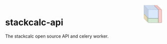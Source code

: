 <img src="https://github.com/stackcalc-project/stackcalc-api/blob/main/logo.png" align="right" width="60px" height="60px"/>

# stackcalc-api
The stackcalc open source API and celery worker.

